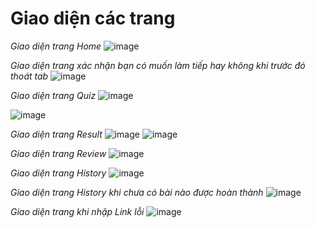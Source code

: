 # Giao diện các trang

*Giao diện trang Home*
![image](https://github.com/Hoanqnqu/quiz_enlab/assets/94093871/fd0aacbc-a180-4859-ac13-886769c1c4ea)

*Giao diện trang xác nhận bạn có muốn làm tiếp hay không khi trước đó thoát tab*
![image](https://github.com/Hoanqnqu/quiz_enlab/assets/94093871/619a0dc9-ae07-42fa-9347-a5b6b6c8caa2)

*Giao diện trang Quiz*
![image](https://github.com/Hoanqnqu/quiz_enlab/assets/94093871/eb1221ea-0954-46f1-9424-7d7afb09016a)

![image](https://github.com/Hoanqnqu/quiz_enlab/assets/94093871/89076d7e-a08a-4d8d-9c32-1a63fb416097)

*Giao diện trang Result*
![image](https://github.com/Hoanqnqu/quiz_enlab/assets/94093871/5d500778-96d9-4d7b-ac3f-ff75e61439bd)
![image](https://github.com/Hoanqnqu/quiz_enlab/assets/94093871/b7d4033b-70aa-4992-8211-731cdc54a556)



*Giao diện trang Review*
![image](https://github.com/Hoanqnqu/quiz_enlab/assets/94093871/374f6a6b-f721-4517-83af-4ac28ed563b2)


*Giao diện trang History*
![image](https://github.com/Hoanqnqu/quiz_enlab/assets/94093871/8b2e04f3-e911-4751-aa6a-d4386efe3828)


*Giao diện trang History khi chưa có bài nào được hoàn thành*
![image](https://github.com/Hoanqnqu/quiz_enlab/assets/94093871/f32a6199-066b-4920-99b7-81e30bade90f)


*Giao diện trang khi nhập Link lỗi*
![image](https://github.com/Hoanqnqu/quiz_enlab/assets/94093871/3d092d36-04a6-4828-92b3-070a27834072)








